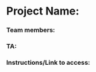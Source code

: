 # Project Name: <Insert Here>
### Team members: <Insert Here>
### TA: <Insert Here>

### Instructions/Link to access: <insert here>
